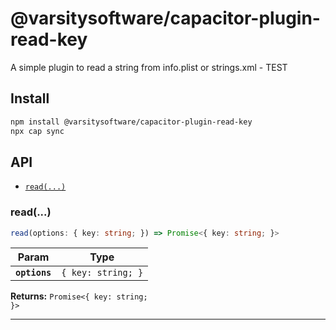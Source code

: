 # @varsitysoftware/capacitor-plugin-read-key

A simple plugin to read a string from info.plist or strings.xml - TEST

## Install

```bash
npm install @varsitysoftware/capacitor-plugin-read-key
npx cap sync
```

## API

<docgen-index>

* [`read(...)`](#read)

</docgen-index>

<docgen-api>
<!--Update the source file JSDoc comments and rerun docgen to update the docs below-->

### read(...)

```typescript
read(options: { key: string; }) => Promise<{ key: string; }>
```

| Param         | Type                          |
| ------------- | ----------------------------- |
| **`options`** | <code>{ key: string; }</code> |

**Returns:** <code>Promise&lt;{ key: string; }&gt;</code>

--------------------

</docgen-api>
